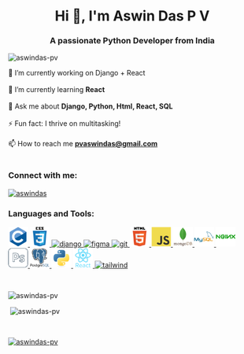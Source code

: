 <!--- ![logo](https://mir-s3-cdn-cf.behance.net/project_modules/max_1200/79731568097599.5b50bca477735.jpg) --->
<h1 align="center">Hi 👋, I'm Aswin Das P V</h1>
<h3 align="center">A passionate Python Developer from India</h3>

<!--- <img align="right" alt="coding" width="400" src="https://png.pngtree.com/png-clipart/20220430/original/pngtree-programming-concept-in-3d-isometric-outline-design-developer-works-with-code-png-image_7601753.png"> --->

<p align="left"> <img src="https://komarev.com/ghpvc/?username=aswindas-pv&label=Profile%20views&color=0e75b6&style=flat" alt="aswindas-pv" /> </p>

🔭 I’m currently working on Django + React<br><br>
🌱 I’m currently learning **React** <br><br>
💬 Ask me about **Django, Python, Html, React, SQL** <br><br>
⚡ Fun fact: I thrive on multitasking!<br><br>
📫 How to reach me **pvaswindas@gmail.com** <br><br>
<!--- 📫 How to reach me **aswindas@outlook.com** <br><br> --->


<h3 align="left">Connect with me:</h3>
<p align="left">
<a href="https://www.linkedin.com/in/aswin-das-p-v/" target="blank"><img align="center" src="https://raw.githubusercontent.com/rahuldkjain/github-profile-readme-generator/master/src/images/icons/Social/linked-in-alt.svg" alt="aswindas" height="30" width="40" /></a>
<!--- <a href="https://stackoverflow.com/users/your-stackoverflow-id" target="blank"><img align="center" src="https://raw.githubusercontent.com/rahuldkjain/github-profile-readme-generator/master/src/images/icons/Social/stack-overflow.svg" alt="your-stackoverflow-id" height="30" width="40" /></a>
<a href="https://www.hackerrank.com/your-hackerrank-id" target="blank"><img align="center" src="https://raw.githubusercontent.com/rahuldkjain/github-profile-readme-generator/master/src/images/icons/Social/hackerrank.svg" alt="your-hackerrank-id" height="30" width="40" /></a>
</p>  --->

<h3 align="left">Languages and Tools:</h3>

<p align="left">
  <a href="https://www.cprogramming.com/" target="_blank" rel="noreferrer">
    <img src="https://raw.githubusercontent.com/devicons/devicon/master/icons/c/c-original.svg" alt="c" width="40" height="40"/>
  </a>
  <a href="https://www.w3schools.com/css/" target="_blank" rel="noreferrer">
    <img src="https://raw.githubusercontent.com/devicons/devicon/master/icons/css3/css3-original-wordmark.svg" alt="css3" width="40" height="40"/>
  </a>
  <a href="https://www.djangoproject.com/" target="_blank" rel="noreferrer">
    <img src="https://cdn.worldvectorlogo.com/logos/django.svg" alt="django" width="40" height="40"/>
  </a>
  <a href="https://www.figma.com/" target="_blank" rel="noreferrer">
    <img src="https://www.vectorlogo.zone/logos/figma/figma-icon.svg" alt="figma" width="40" height="40"/>
  </a>
  <a href="https://git-scm.com/" target="_blank" rel="noreferrer">
    <img src="https://www.vectorlogo.zone/logos/git-scm/git-scm-icon.svg" alt="git" width="40" height="40"/>
  </a>
  <a href="https://www.w3.org/html/" target="_blank" rel="noreferrer">
    <img src="https://raw.githubusercontent.com/devicons/devicon/master/icons/html5/html5-original-wordmark.svg" alt="html5" width="40" height="40"/>
  </a>
  <a href="https://developer.mozilla.org/en-US/docs/Web/JavaScript" target="_blank" rel="noreferrer">
    <img src="https://raw.githubusercontent.com/devicons/devicon/master/icons/javascript/javascript-original.svg" alt="javascript" width="40" height="40"/>
  </a>
  <a href="https://www.mongodb.com/" target="_blank" rel="noreferrer">
    <img src="https://raw.githubusercontent.com/devicons/devicon/master/icons/mongodb/mongodb-original-wordmark.svg" alt="mongodb" width="40" height="40"/>
  </a>
  <a href="https://www.mysql.com/" target="_blank" rel="noreferrer">
    <img src="https://raw.githubusercontent.com/devicons/devicon/master/icons/mysql/mysql-original-wordmark.svg" alt="mysql" width="40" height="40"/>
  </a>
  <a href="https://www.nginx.com" target="_blank" rel="noreferrer">
    <img src="https://raw.githubusercontent.com/devicons/devicon/master/icons/nginx/nginx-original.svg" alt="nginx" width="40" height="40"/>
  </a>
  <a href="https://www.photoshop.com/en" target="_blank" rel="noreferrer">
    <img src="https://raw.githubusercontent.com/devicons/devicon/master/icons/photoshop/photoshop-line.svg" alt="photoshop" width="40" height="40"/>
  </a>
  <a href="https://www.postgresql.org" target="_blank" rel="noreferrer">
    <img src="https://raw.githubusercontent.com/devicons/devicon/master/icons/postgresql/postgresql-original-wordmark.svg" alt="postgresql" width="40" height="40"/>
  </a>
  <a href="https://www.python.org" target="_blank" rel="noreferrer">
    <img src="https://raw.githubusercontent.com/devicons/devicon/master/icons/python/python-original.svg" alt="python" width="40" height="40"/>
  </a>
  <a href="https://reactjs.org/" target="_blank" rel="noreferrer">
    <img src="https://raw.githubusercontent.com/devicons/devicon/master/icons/react/react-original-wordmark.svg" alt="react" width="40" height="40"/>
  </a>
  <a href="https://tailwindcss.com/" target="_blank" rel="noreferrer">
    <img src="https://www.vectorlogo.zone/logos/tailwindcss/tailwindcss-icon.svg" alt="tailwind" width="40" height="40"/>
  </a>
</p>
<br>

<p><img align="left" src="https://github-readme-stats.vercel.app/api/top-langs?username=aswindas-pv&show_icons=true&title_color=bb2acf&text_color=daf7dc&bg_color=191919" alt="aswindas-pv" /></p>

<br>

<p>&nbsp;<img align="center" src="https://github-readme-stats.vercel.app/api?username=aswindas-pv&show_icons=true&title_color=bb2acf&text_color=daf7dc&bg_color=191919" alt="aswindas-pv" /></p>

<br>

<p align="left"> <a href="https://github.com/ryo-ma/github-profile-trophy"><img src="https://github-profile-trophy.vercel.app/?username=aswindas-pv" alt="aswindas-pv" /></a> </p>

<!---
Aswindas-pv/Aswindas-pv is a ✨ special ✨ repository because its `README.md` (this file) appears on your GitHub profile.
You can click the Preview link to take a look at your changes.
--->
